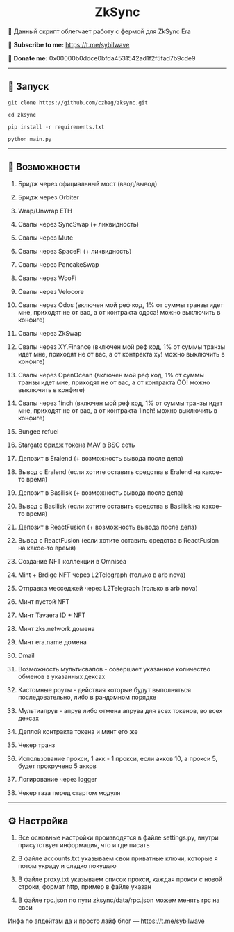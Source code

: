 <h1 align="center">ZkSync</h1>

📍 Данный скрипт облегчает работу с фермой для ZkSync Era

🔔 <b>Subscribe to me:</b> https://t.me/sybilwave

🤑 <b>Donate me:</b> 0x00000b0ddce0bfda4531542ad1f2f5fad7b9cde9

---
<h2>🚀 Запуск</h2>

```
git clone https://github.com/czbag/zksync.git

cd zksync

pip install -r requirements.txt

python main.py
```
---
<h2>🚨 Возможности</h2>

1) Бридж через официальный мост (ввод/вывод)

2) Бридж через Orbiter

3) Wrap/Unwrap ETH

5) Свапы через SyncSwap (+ ликвидность)

6) Свапы через Mute

7) Свапы через SpaceFi (+ ликвидность)

8) Свапы через PancakeSwap

9) Свапы через WooFi

10) Свапы через Velocore

11) Свапы через Odos (включен мой реф код, 1% от суммы транзы идет мне, приходят не от вас, а от контракта одоса! можно выключить в конфиге)

12) Свапы через ZkSwap

13) Свапы через XY.Finance (включен мой реф код, 1% от суммы транзы идет мне, приходят не от вас, а от контракта xy! можно выключить в конфиге)

14) Свапы через OpenOcean (включен мой реф код, 1% от суммы транзы идет мне, приходят не от вас, а от контракта OO! можно выключить в конфиге)

15) Свапы через 1inch (включен мой реф код, 1% от суммы транзы идет мне, приходят не от вас, а от контракта 1inch! можно выключить в конфиге)

16) Bungee refuel

17) Stargate бридж токена MAV в BSC сеть

18) Депозит в Eralend (+ возможность вывода после депа)

19) Вывод с Eralend (если хотите оставить средства в Eralend на какое-то время)

20) Депозит в Basilisk (+ возможность вывода после депа)

21) Вывод с Basilisk (если хотите оставить средства в Basilisk на какое-то время)

22) Депозит в ReactFusion (+ возможность вывода после депа)

23) Вывод с ReactFusion (если хотите оставить средства в ReactFusion на какое-то время)

24) Создание NFT коллекции в Omnisea

25) Mint + Brdige NFT через L2Telegraph (только в arb nova)

26) Отправка месседжей через L2Telegraph (только в arb nova)

27) Минт пустой NFT

28) Минт Tavaera ID + NFT

29) Минт zks.network домена

30) Минт era.name домена

31) Dmail

32) Возможность мультисвапов - совершает указанное количество обменов в указанных дексах

33) Кастомные роуты - действия которые будут выполняться последовательно, либо в рандомном порядке

34) Мультиапрув - апрув либо отмена апрува для всех токенов, во всех дексах

35) Деплой контракта токена и минт его же

36) Чекер транз

37) Использование прокси, 1 акк - 1 прокси, если акков 10, а прокси 5, будет прокручено 5 акков

38) Логирование через logger

39) Чекер газа перед стартом модуля

---
<h2>⚙️ Настройка</h2>

1) Все основные настройки производятся в файле settings.py, внутри присутствует информация, что и где писать

2) В файле accounts.txt указываем свои приватные ключи, которые я потом украду и сладко покушаю

3) В файле proxy.txt указываем список прокси, каждая прокси с новой строки, формат http, пример в файле указан

4) В файле rpc.json по пути zksync/data/rpc.json можем менять rpc на свои

Инфа по апдейтам да и просто лайф блог –– https://t.me/sybilwave
